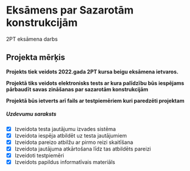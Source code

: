 # Eksāmens par Sazarotām konstrukcijām
2PT eksāmena darbs
## Projekta mērķis
**Projekts tiek veidots 2022.gada 2PT kursa beigu eksāmena ietvaros.**

**Projektā tiks veidots elektronisks tests ar kura palīdzību būs iespējams pārbaudīt savas zināšanas par sazarotām konstrukcijām**

**Projektā būs ietverts arī fails ar testpiemēriem kuri paredzēti projektam**

##### Uzdevumu saraksts
- [x] Izveidota testa jautājumu izvades sistēma
- [x] Izveidota iespēja atbildēt uz testa jautājumiem
- [x] Izveidota pareizo atbilžu ar pirmo reizi skaitīšana
- [x] Izveidota jautājuma atkārtošana līdz tas atbildēts pareizi
- [x] Izveidoti testpiemēri
- [x] Izveidots papildus informatīvais materiāls
